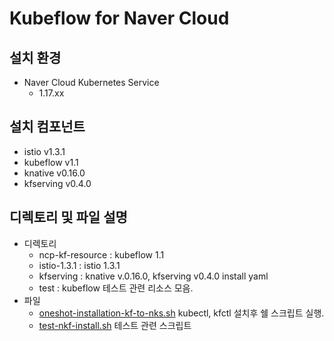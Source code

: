 # Kubeflow for Naver Cloud
## 설치 환경
- Naver Cloud Kubernetes Service
    - 1.17.xx
## 설치 컴포넌트
- istio v1.3.1
- kubeflow v1.1
- knative v0.16.0
- kfserving v0.4.0
## 디렉토리 및 파일 설명
- 디렉토리
    - ncp-kf-resource : kubeflow 1.1
    - istio-1.3.1 : istio 1.3.1
    - kfserving : knative v.0.16.0, kfserving v0.4.0 install yaml
    - test : kubeflow 테스트 관련 리소스 모음.
- 파일
    - [oneshot-installation-kf-to-nks.sh](oneshot-installation-kf-to-nks.sh) kubectl, kfctl 설치후 쉘 스크립트 실행.
    - [test-nkf-install.sh](test-nkf-install.sh) 테스트 관련 스크립트